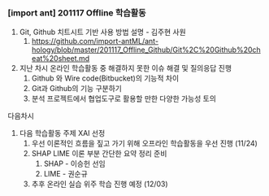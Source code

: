 ### [import ant] 201117 Offline 학습활동

1. Git, Github 치트시트 기반 사용 방법 설명 - 김주현 사원
   1. https://github.com/import-antML/ant-hology/blob/master/201117_Offline_Github/Git%2C%20Github%20cheat%20sheet.md
2. 지난 차시 온라인 학습활동 중 해결하지 못한 이슈 해결 및 질의응답 진행
   1. Github 와 Wire code(Bitbucket)의 기능적 차이
   2. Git과 Github의 기능 구분하기
   3. 분석 프로젝트에서 협업도구로 활용할 만한 다양한 가능성 토의



다음차시

1. 다음 학습활동 주제 XAI 선정
   1. 우선 이론적인 흐름을 짚고 가기 위해 오프라인 학습활동을 우선 진행 (11/24)
   2. SHAP LIME 이론 부분 간단한 요약 정리 준비
      1. SHAP - 이승헌 선임
      2. LIME - 권순규  
   3. 추후 온라인 실습 위주 학습 진행 예정 (12/03)
